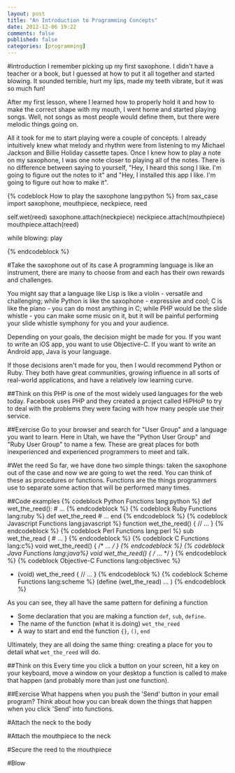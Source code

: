 ```yaml
---
layout: post
title: "An Introduction to Programming Concepts"
date: 2012-12-06 19:22
comments: false
published: false
categories: [programming]
---
```


#Introduction
I remember picking up my first saxophone. I didn't have a teacher or a book, but
I guessed at how to put it all together and started blowing. It
sounded terrible, hurt my lips, made my teeth vibrate, but it was so much fun!

After my first lesson, where I learned how to properly hold it and how to make
the correct shape with my mouth, I went home and started playing songs. Well,
not songs as most people would define them, but there were melodic things going
on.

All it took for me to start playing were a couple of concepts. I already
intuitively knew what melody and rhythm were from listening to my Michael
Jackson and Billie Holiday cassette tapes. Once I knew how to play a note on my
saxophone, I was one note closer to playing all of the notes. There is no
difference between saying to yourself, "Hey, I heard this song I like. I'm going
to figure out the notes to it" and "Hey, I installed this app I like. I'm going
to figure out how to make it".

{% codeblock How to play the saxophone lang:python %}
from sax_case import saxophone, mouthpiece, neckpiece, reed

self.wet(reed)
saxophone.attach(neckpiece)
neckpiece.attach(mouthpiece)
mouthpiece.attach(reed)

while blowing:
    play

{% endcodeblock %}

#Take the saxophone out of its case
A programming language is like an instrument, there are many to choose from
and each has their own rewards and challenges.

You might say that a language like Lisp is
like a violin - versatile and challenging; while Python is like the
saxophone - expressive and cool; C is like the piano - you can do most anything
in C; while PHP would be the slide
whistle - you can make some music on it, but it will be painful performing your
slide whistle symphony for you and your audience.

Depending on your goals, the decision might be made for you. If you want
to write an iOS app, you want to use Objective-C. If you want to write an
Android app, Java is your language.

If those decisions aren't made for you, then I would recommend Python or Ruby.
They both have great communities, growing influence in all sorts of real-world
applications, and have a relatively low learning curve.

##Think on this
PHP is one of the most widely used languages for the web today. Facebook uses
PHP and they created a project called HiPHoP to try to deal with the problems
they were facing with how many people use their service.

##Exercise
Go to your browser and search for "User Group" and a language you want to learn.
Here in Utah, we have the "Python User Group" and "Ruby User Group" to name a
few. These are great places for both inexperienced and experienced programmers
to meet and talk.

#Wet the reed
So far, we have done two simple things: taken the saxophone out of the case and
now we are going to wet the reed. You can think of these as procedures or
functions. Functions are the things programmers use to separate some action that
will be performed many times.

##Code examples
{% codeblock Python Functions lang:python %}
def wet_the_reed():
    # ...
{% endcodeblock %}
{% codeblock Ruby Functions lang:ruby %}
def wet_the_reed
    # ...
end
{% endcodeblock %}
{% codeblock Javascript Functions lang:javascript %}
function wet_the_reed() {
    // ...
}
{% endcodeblock %}
{% codeblock Perl Functions lang:perl %}
sub wet_the_read {
    # ...
}
{% endcodeblock %}
{% codeblock C Functions lang:c%}
void wet_the_reed() {
    /* ... */
}
{% endcodeblock %}
{% codeblock Java Functions lang:java%}
void wet_the_reed() {
    /* ... */
}
{% endcodeblock %}
{% codeblock Objective-C Functions lang:objectivec %}
- (void) wet_the_reed {
    // ...
}
{% endcodeblock %}
{% codeblock Scheme Functions lang:scheme %}
(define (wet_the_read)
  ... )
{% endcodeblock %}

As you can see, they all have the same pattern for defining a function
  * Some declaration that you are making a function `def`, `sub`, `define`.
  * The name of the function (what it is doing) `wet_the_reed`
  * A way to start and end the function `{}`, `()`, `end`

Ultimately, they are all doing the same thing: creating a place for you to
detail what `wet_the_reed` will do.

##Think on this
Every time you click a button on your screen, hit a key on your keyboard, move a
window on your desktop a function is called to make that happen (and probably
more than just one function).

##Exercise
What happens when you push the 'Send' button in your email program? Think about
how you can break down the things that happen when you click 'Send' into
functions.

#Attach the neck to the body


#Attach the mouthpiece to the neck

#Secure the reed to the mouthpiece

#Blow

